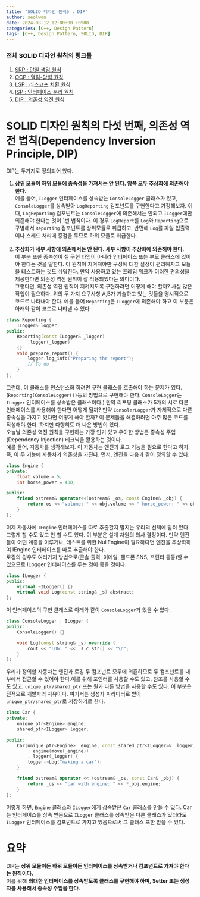 ```yaml
---
title: "SOLID 디자인 원칙5 : DIP"
author: seolwon
date: 2024-08-12 12:00:00 +0900
categories: [C++, Design Pattern]
tags: [C++, Design Pattern, SOLID, DIP]
---
```


### 전체 SOLID 디자인 원칙의 링크들
1. [SRP : 단일 책임 원칙](https://seolwon.com/posts/SOLID-%EB%94%94%EC%9E%90%EC%9D%B8-%EC%9B%90%EC%B9%99-1_SRP/)
2. [OCP : 열림-닫힘 원칙](https://seolwon.com/posts/SOLID-%EB%94%94%EC%9E%90%EC%9D%B8-%EC%9B%90%EC%B9%99-2_OCP/)
3. [LSP : 리스코프 치환 원칙](https://seolwon.com/posts/SOLID-%EB%94%94%EC%9E%90%EC%9D%B8-%EC%9B%90%EC%B9%99-3_LSP/)
4. [ISP : 인터페이스 분리 원칙](https://seolwon.com/posts/SOLID-%EB%94%94%EC%9E%90%EC%9D%B8-%EC%9B%90%EC%B9%99-4_ISP/)
5. [DIP : 의존성 역전 원칙](https://seolwon.com/posts/SOLID-%EB%94%94%EC%9E%90%EC%9D%B8-%EC%9B%90%EC%B9%99-5_DIP/)


# SOLID 디자인 원칙의 다섯 번째, 의존성 역전 법칙(Dependency Inversion Principle, DIP)
DIP는 두가지로 정의되어 있다.
1. **상위 모듈이 하위 모듈에 종속성을 가져서는 안 된다. 양쪽 모두 추상화에 의존해야 한다.**<br>
예를 들어, `ILogger` 인터페이스를 상속받는 `ConsoleLogger` 클래스가 있고, `ConsoleLogger`를 상속받아 `LogReporting` 컴포넌트를 구현한다고 가정해보자.
이 때, `LogReporting` 컴포넌트는 `ConsoleLogger`에 의존해서는 안되고 `ILogger`에만 의존해야 한다는 것이 1번 법칙이다. 이 경우 `LogReport`를 `Log`와 `Reporting`으로 구별해서 `Reporting` 컴포넌트를 상위모듈로 취급하고, 반면에 `Log`를 파일 입출력이나 스레드 처리에 중점을 두므로 하위 모듈로 취급한다.<br><br>
2. **추상화가 세부 사항에 의존해서는 안 된다. 세부 사항이 추상화에 의존해야 한다.**<br>
이 부분 또한 종속성이 실 구현 타입이 아니라 인터페이스 또는 부모 클래스에 있어야 한다는 것을 말한다. 이 원칙이 지켜져야만 구성에 대한 설정이 편리해지고 모듈을 테스트하는 것도 쉬워진다. 만약 사용하고 있는 프레임 워크가 이러한 편의성을 제공한다면 의존성 역전 원칙이 잘 적용되었다는 의미이다.<br>
그렇다면, 의존성 역전 원칙이 지켜지도록 구현하려면 어떻게 해야 할까? 사실 많은 작업이 필요하다. 위의 두 가지 요구사항 A,B가 기술하고 있는 것들을 명시적으로 코드로 나타내야 한다. 예를 들어 `Reporting`은 `ILogger`에 의존해야 하고 이 부분은 아래와 같이 코드로 나타낼 수 있다.
```cpp
class Reporting {
	ILogger& logger;
public:
	Reporting(const ILogger& _logger)
		:logger(_logger)
	{}
	void prepare_report() {
		logger.log_info("Preparing the report");
		// To do
	}
};
```
그런데, 이 클래스를 인스턴스화 하려면 구현 클래스를 호출해야 하는 문제가 있다.(`Reporting(ConsoleLogger())`등의 방법으로 구현해야 한다. `ConsoleLogger`는 `ILogger` 인터페이스를 상속받은 클래스이다.) 만약 리포팅 클래스가 5개의 서로 다른 인터페이스를 사용해야 한다면 어떻게 될까? 만약 `ConsolerLogger`가 자체적으로 다른 종속성을 가지고 있다면 어떻게 해야 할까? 이 문제들을 해결하려면 아주 많은 코드를 작성해야 한다. 하지만 다행히도 더 나은 방법이 있다.<br>
오늘날 의존성 역전 원칙을 구현하는 가장 인기 있고 우아한 방법은 종속성 주입(Dependency Injection) 테크닉을 활용하는 것이다.<br>
예를 들어, 자동차를 생각해보자. 이 자동차는 엔진과 로그 기능을 필요로 한다고 하자. 즉, 이 두 기능에 자동차가 의존성을 가진다. 먼저, 엔진을 다음과 같이 정의할 수 있다.

```cpp
class Engine {
private:
	float volume = 5;
	int horse_power = 400;

public:
	friend ostream& operator<<(ostream& _os, const Engine& _obj) {
		return os << "volume: " << obj.volume << " horse_power: " << obj.horse_power;
	}
};
```

이제 자동차에 ``IEngine`` 인터페이스를 따로 추출할지 말지는 우리의 선택에 달려 있다. 그렇게 할 수도 있고 안 할 수도 있다. 이 부분은 설계 차원의 의사 결정이다. 만약 엔진들이 어떤 계층을 이루거나, 테스트를 위한 NullEngine이 필요하다면 엔진을 추상화하여 IEngine 인터페이스를 따로 추출해야 한다.<br> 로깅의 경우도 여러가지 방법으로(콘솔 출력, 이메일, 핸드폰 SNS, 프린터 등등)할 수 있으므로 ILogger 인터페이스를 두는 것이 좋을 것이다.
```cpp
class ILogger {
public:
	virtual ~ILogger() {}
	virtual void Log(const string& _s) abstract;
};
```
이 인터페이스의 구현 클래스로 아래와 같이 `ConsoleLogger`가 있을 수 있다.
```cpp
class ConsoleLogger : ILogger {
public:
	ConsoleLogger() {}

	void Log(const string& _s) override {
		cout << "LOG: " << _s.c_str() << "\n";
	}
};
```

우리가 정의할 자동차는 엔진과 로깅 두 컴포넌트 모두에 의존하므로 두 컴포넌트를 내부에서 접근할 수 있어야 한다.이를 위해 포인터를 사용할 수도 있고, 참조를 사용할 수도 있고, `unique_ptr/shared_ptr` 또는 뭔가 다른 방법을 사용할 수도 있다. 이 부분은 전적으로 개발자의 자유이다. 여기서는 생성자 파라미터로 받아 `unique_ptr/shared_ptr`로 저장하기로 한다.
```cpp
class Car {
private:
	unique_ptr<Engine> engine;
	shared_ptr<ILogger> logger;

public:
	Car(unique_ptr<Engine> _engine, const shared_ptr<ILogger>& _logger)
		: engine(move(_engine))
		, logger(_logger) {
		logger->Log("making a car");
	}

	friend ostream& operator << (ostream& _os, const Car& _obj) {
		return _os << "car with engine: " << *_obj.engine;
	}
};
```
이렇게 하면, `Engine` 클래스와 `ILogger`에게 상속받은 `Car` 클래스를 만들 수 있다.
Car는 인터페이스를 상속 받음으로 `ILogger` 클래스를 상속받은 다른 클래스가 있더라도 `ILogger` 인터페이스를 컴포넌트로 가지고 있음으로써 그 클래스 또한 받을 수 있다.

# 요약
DIP는 **상위 모듈이든 하위 모듈이든 인터페이스를 상속받거나 컴포넌트로 가져야 한다는 원칙이다.**<br>
이를 위해 **최대한 인터페이스를 상속받도록 클래스를 구현해야 하며, Setter 또는 생성자를 사용해서 종속성 주입을 한다.**<br>